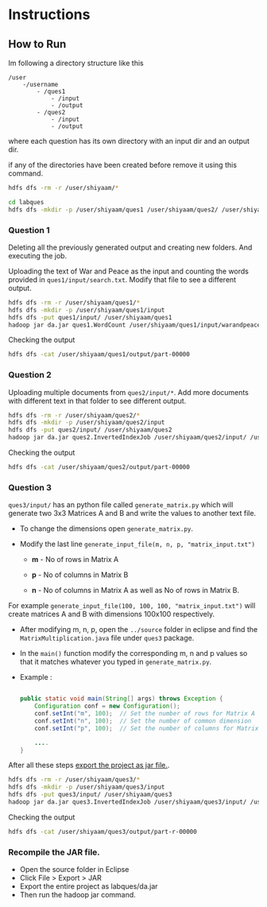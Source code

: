# Instructions

## How to Run

Im following a directory structure like this

```
/user
    -/username
        - /ques1
            - /input
            - /output
        - /ques2
            - /input
            - /output
```

where each question has its own directory with an input dir and an output dir.

if any of the directories have been created before remove it using this command.

```bash
hdfs dfs -rm -r /user/shiyaam/*
```

```bash
cd labques
hdfs dfs -mkdir -p /user/shiyaam/ques1 /user/shiyaam/ques2/ /user/shiyaam/ques3/ /user/shiyaam/ques4/


```

### Question 1

Deleting all the previously generated output and creating new folders.
And executing the job.

Uploading the text of War and Peace as the input and counting the words provided in `ques1/input/search.txt`. Modify that file to see a different output.

```bash
hdfs dfs -rm -r /user/shiyaam/ques1/*
hdfs dfs -mkdir -p /user/shiyaam/ques1/input
hdfs dfs -put ques1/input/ /user/shiyaam/ques1
hadoop jar da.jar ques1.WordCount /user/shiyaam/ques1/input/warandpeace.txt /user/shiyaam/ques1/output/ /user/shiyaam/ques1/input/search.txt

```

Checking the output

```bash
hdfs dfs -cat /user/shiyaam/ques1/output/part-00000
```

### Question 2

Uploading multiple documents from `ques2/input/*`.
Add more documents with different text in that folder to see different output.

```bash
hdfs dfs -rm -r /user/shiyaam/ques2/*
hdfs dfs -mkdir -p /user/shiyaam/ques2/input
hdfs dfs -put ques2/input/ /user/shiyaam/ques2
hadoop jar da.jar ques2.InvertedIndexJob /user/shiyaam/ques2/input/ /user/shiyaam/ques2/output

```

Checking the output

```bash
hdfs dfs -cat /user/shiyaam/ques2/output/part-00000
```

### Question 3

`ques3/input/` has an python file called `generate_matrix.py` which will generate two 3x3 Matrices A and B and write the values to another text file.

- To change the dimensions open `generate_matrix.py`.
- Modify the last line `generate_input_file(m, n, p, "matrix_input.txt")`

  - **m** - No of rows in Matrix A
  - **p** - No of columns in Matrix B

  - **n** - No of columns in Matrix A as well as No of rows in Matrix B.

For example `generate_input_file(100, 100, 100, "matrix_input.txt")` will create matrices A and B with dimensions 100x100 respectively.

- After modifying m, n, p, open the `../source` folder in eclipse and find the `MatrixMultiplication.java` file under `ques3` package.
- In the `main()` function modify the corresponding m, n and p values so that it matches whatever you typed in `generate_matrix.py`.

- Example :

  ```java

  public static void main(String[] args) throws Exception {
      Configuration conf = new Configuration();
      conf.setInt("m", 100);  // Set the number of rows for Matrix A
      conf.setInt("n", 100);  // Set the number of common dimension
      conf.setInt("p", 100);  // Set the number of columns for Matrix B

      ....
  }
  ```

After all these steps [export the project as jar file.](#recompile-the-jar-file).

```bash
hdfs dfs -rm -r /user/shiyaam/ques3/*
hdfs dfs -mkdir -p /user/shiyaam/ques3/input
hdfs dfs -put ques3/input/ /user/shiyaam/ques3
hadoop jar da.jar ques3.InvertedIndexJob /user/shiyaam/ques3/input/ /user/shiyaam/ques3/output/

```

Checking the output

```bash
hdfs dfs -cat /user/shiyaam/ques3/output/part-r-00000
```

### Recompile the JAR file.

- Open the source folder in Eclipse
- Click File > Export > JAR
- Export the entire project as labques/da.jar
- Then run the hadoop jar command.
